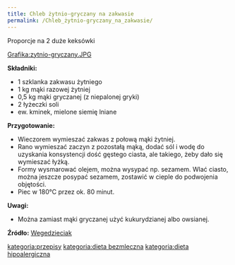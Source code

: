 ```yaml
---
title: Chleb żytnio-gryczany na zakwasie
permalink: /Chleb_żytnio-gryczany_na_zakwasie/
---
```


Proporcje na 2 duże keksówki

[Grafika:zytnio-gryczany.JPG](/Grafika:zytnio-gryczany.JPG "wikilink")

**Składniki:**

-   1 szklanka zakwasu żytniego
-   1 kg mąki razowej żytniej
-   0,5 kg mąki gryczanej (z niepalonej gryki)
-   2 łyżeczki soli
-   ew. kminek, mielone siemię lniane

**Przygotowanie:**

-   Wieczorem wymieszać zakwas z połową mąki żytniej.
-   Rano wymieszać zaczyn z pozostałą mąką, dodać sól i wodę do uzyskania konsystencji dość gęstego ciasta, ale takiego, żeby dało się wymieszać łyżką.
-   Formy wysmarować olejem, można wysypać np. sezamem. Wlać ciasto, można jeszcze posypać sezamem, zostawić w cieple do podwojenia objętości.
-   Piec w 180°C przez ok. 80 minut.

**Uwagi:**

-   Można zamiast mąki gryczanej użyć kukurydzianej albo owsianej.

**Źródło:** [Wegedzieciak](http://wegedzieciak.pl/viewtopic.php?t=646)

[kategoria:przepisy](/kategoria:przepisy "wikilink") [kategoria:dieta bezmleczna](/kategoria:dieta_bezmleczna "wikilink") [kategoria:dieta hipoalergiczna](/kategoria:dieta_hipoalergiczna "wikilink")